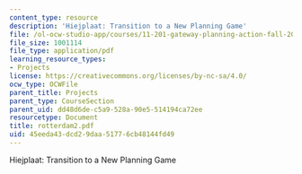 ```yaml
---
content_type: resource
description: 'Hiejplaat: Transition to a New Planning Game'
file: /ol-ocw-studio-app/courses/11-201-gateway-planning-action-fall-2002/45eeda43dcd29daa51776cb48144fd49_rotterdam2.pdf
file_size: 1001114
file_type: application/pdf
learning_resource_types:
- Projects
license: https://creativecommons.org/licenses/by-nc-sa/4.0/
ocw_type: OCWFile
parent_title: Projects
parent_type: CourseSection
parent_uid: dd48d6de-c5a9-528a-90e5-514194ca72ee
resourcetype: Document
title: rotterdam2.pdf
uid: 45eeda43-dcd2-9daa-5177-6cb48144fd49
---
```

Hiejplaat: Transition to a New Planning Game
